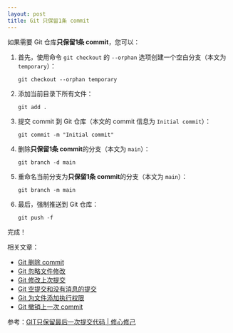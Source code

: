 ```yaml
---
layout: post
title: Git 只保留1条 commit
---
```


如果需要 Git 仓库**只保留1条 commit**，您可以：
1. 首先，使用命令 `git checkout` 的 `--orphan` 选项创建一个空白分支（本文为 `temporary`）：
   ```
   git checkout --orphan temporary
   ```
2. 添加当前目录下所有文件：
   ```
   git add .
   ```
3. 提交 commit 到 Git 仓库（本文的 commit 信息为 `Initial commit`）：
   ```
   git commit -m "Initial commit"
   ```
4. 删除**只保留1条 commit**的分支（本文为 `main`）：
   ```
   git branch -d main
   ```
5. 重命名当前分支为**只保留1条 commit**的分支（本文为 `main`）：
   ```
   git branch -m main
   ```
6. 最后，强制推送到 Git 仓库：
   ```
   git push -f
   ```
完成！

相关文章：
- [Git 删除 commit](Git-Delete-Commit)
- [Git 忽略文件修改](Git-skip-worktree)
- [Git 修改上次提交](Git-commit-amend)
- [Git 空提交和没有消息的提交](Git-empty-commit-and-empty-message)
- [Git 为文件添加执行权限](Git-update-index-chmod=+x)
- [Git 撤销上一次 commit](Git-reset-soft-HEAD~1)

参考：[GIT只保留最后一次提交代码 | 修心修己](https://xiusin.github.io/post/git-zhi-bao-liu-zui-hou-yi-ci-ti-jiao-dai-ma/)